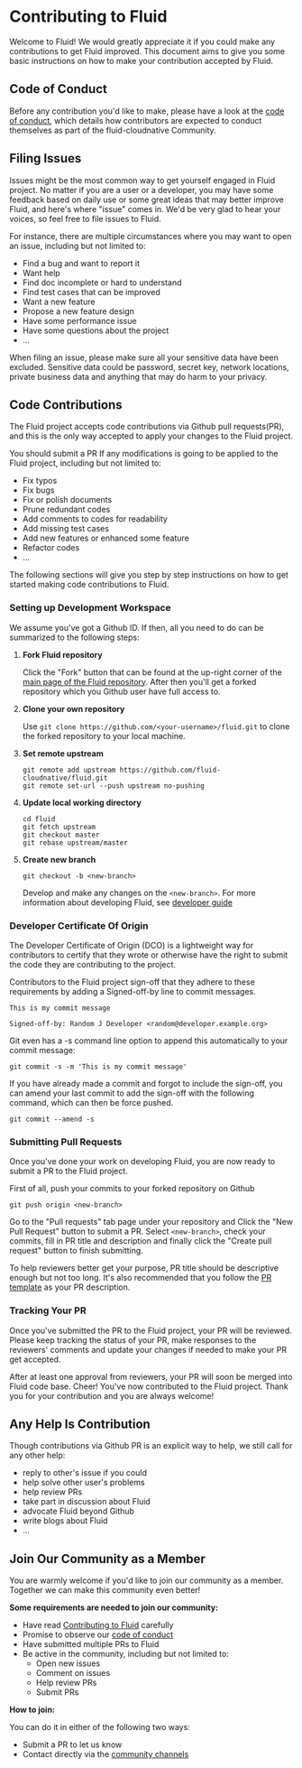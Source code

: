 # Contributing to Fluid
Welcome to Fluid! We would greatly appreciate it if you could make any contributions to get Fluid improved. This document aims to give you some basic instructions on how to make your contribution accepted by Fluid.

## Code of Conduct
Before any contribution you'd like to make, please have a look at the [code of conduct](https://github.com/cncf/foundation/blob/master/code-of-conduct.md), which details how contributors are expected to conduct themselves as part of the fluid-cloudnative Community.

## Filing Issues
Issues might be the most common way to get yourself engaged in Fluid project. No matter if you are a user or a developer, you may have some feedback based on daily use or some great ideas that may better improve Fluid, and here's where "issue" comes in. We'd be very glad to hear your voices, so  feel free to file issues to Fluid.

For instance, there are multiple circumstances where you may want to open an issue, including but not limited to:
- Find a bug and want to report it
- Want help
- Find doc incomplete or hard to understand
- Find test cases that can be improved
- Want a new feature
- Propose a new feature design
- Have some performance issue
- Have some questions about the project
- ...

When filing an issue, please make sure all your sensitive data have been excluded. Sensitive data could be password, secret key, network locations, private business data and anything that may do harm to your privacy. 

## Code Contributions
The Fluid project accepts code contributions via Github pull requests(PR), and this is the only way accepted to apply your changes to the Fluid project.

You should submit a PR If any modifications is going to be applied to the Fluid project, including but not limited to:
- Fix typos
- Fix bugs
- Fix or polish documents
- Prune redundant codes
- Add comments to codes for readability
- Add missing test cases
- Add new features or enhanced some feature
- Refactor codes
- ...

The following sections will give you step by step instructions on how to get started making code contributions to Fluid.

### Setting up Development Workspace
We assume you've got a Github ID. If then, all you need to do can be summarized to the following steps:

1. **Fork Fluid repository** 

    Click the "Fork" button that can be found at the up-right corner of the [main page of the Fluid repository](https://github.com/fluid-cloudnative/fluid). After then you'll get a forked repository which you Github user have full access to.

2. **Clone your own repository** 
    
    Use `git clone https://github.com/<your-username>/fluid.git` to clone the forked repository to your local machine.

3. **Set remote upstream**
    ```shell
    git remote add upstream https://github.com/fluid-cloudnative/fluid.git
    git remote set-url --push upstream no-pushing
    ```

4. **Update local working directory**
    ```shell
    cd fluid
    git fetch upstream
    git checkout master
    git rebase upstream/master
    ```
5. **Create new branch**
    ```shell
    git checkout -b <new-branch>
    ```
    Develop and make any changes on the `<new-branch>`. For more information about developing Fluid, see [developer guide](docs/en/dev/how_to_develop.md)

### Developer Certificate Of Origin

The Developer Certificate of Origin (DCO) is a lightweight way for contributors to certify that they wrote or otherwise have the right to submit the code they are contributing to the project.

Contributors to the Fluid project sign-off that they adhere to these requirements by adding a Signed-off-by line to commit messages.

```shell
This is my commit message

Signed-off-by: Random J Developer <random@developer.example.org>
```

Git even has a -s command line option to append this automatically to your commit message:

```shell
git commit -s -m 'This is my commit message'
```

If you have already made a commit and forgot to include the sign-off, you can amend your last commit to add the sign-off with the following command, which can then be force pushed.

```shell
git commit --amend -s
```


### Submitting Pull Requests
Once you've done your work on developing Fluid, you are now ready to submit a PR to the Fluid project.

First of all, push your commits to your forked repository on Github

```shell
git push origin <new-branch>
```

Go to the "Pull requests" tab page under your repository and Click the "New Pull Request" button to submit a PR. Select `<new-branch>`, check your commits, fill in PR title and description and finally click the "Create pull request" button to finish submitting.

To help reviewers better get your purpose, PR title should be descriptive enough but not too long. It's also recommended that you follow the [PR template](.github/PULL_REQUEST_TEMPLATE.md) as your PR description.

### Tracking Your PR
Once you've submitted the PR to the Fluid project, your PR will be reviewed. Please keep tracking the status of your PR, make responses to the reviewers' comments and update your changes if needed to make your PR get accepted.

After at least one approval from reviewers, your PR will soon be merged into Fluid code base. Cheer! You've now contributed to the Fluid project. Thank you for your contribution and you are always welcome!


## Any Help Is Contribution

Though contributions via Github PR is an explicit way to help, we still call for any other help:

- reply to other's issue if you could
- help solve other user's problems
- help review PRs
- take part in discussion about Fluid
- advocate Fluid beyond Github
- write blogs about Fluid
- ...

## Join Our Community as a Member
You are warmly welcome if you'd like to join our community as a member. Together we can make this community even better!

**Some requirements are needed to join our community:**

- Have read [Contributing to Fluid](CONTRIBUTING.md) carefully
- Promise to observe our [code of conduct](code-of-conduct.md)
- Have submitted multiple PRs to Fluid
- Be active in the community, including but not limited to:
    - Open new issues
    - Comment on issues
    - Help review PRs
    - Submit PRs

**How to join:**

You can do it in either of the following two ways:

- Submit a PR to let us know
- Contact directly via the [community channels](https://github.com/fluid-cloudnative/fluid#community)
